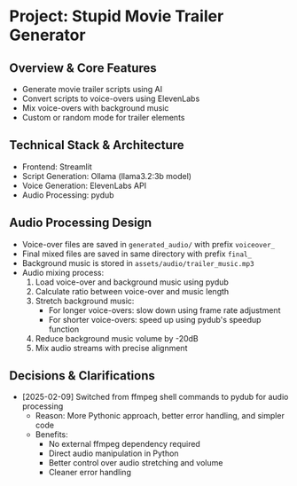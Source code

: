 # Project: Stupid Movie Trailer Generator

## Overview & Core Features
- Generate movie trailer scripts using AI
- Convert scripts to voice-overs using ElevenLabs
- Mix voice-overs with background music
- Custom or random mode for trailer elements

## Technical Stack & Architecture
- Frontend: Streamlit
- Script Generation: Ollama (llama3.2:3b model)
- Voice Generation: ElevenLabs API
- Audio Processing: pydub

## Audio Processing Design
- Voice-over files are saved in `generated_audio/` with prefix `voiceover_`
- Final mixed files are saved in same directory with prefix `final_`
- Background music is stored in `assets/audio/trailer_music.mp3`
- Audio mixing process:
  1. Load voice-over and background music using pydub
  2. Calculate ratio between voice-over and music length
  3. Stretch background music:
     - For longer voice-overs: slow down using frame rate adjustment
     - For shorter voice-overs: speed up using pydub's speedup function
  4. Reduce background music volume by -20dB
  5. Mix audio streams with precise alignment

## Decisions & Clarifications
- [2025-02-09] Switched from ffmpeg shell commands to pydub for audio processing
  - Reason: More Pythonic approach, better error handling, and simpler code
  - Benefits: 
    - No external ffmpeg dependency required
    - Direct audio manipulation in Python
    - Better control over audio stretching and volume
    - Cleaner error handling
